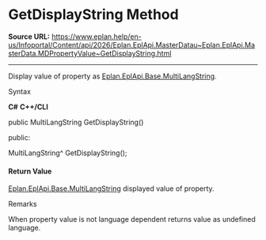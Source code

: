 # GetDisplayString Method

**Source URL:** https://www.eplan.help/en-us/Infoportal/Content/api/2026/Eplan.EplApi.MasterDatau~Eplan.EplApi.MasterData.MDPropertyValue~GetDisplayString.html

---

Display value of property as [Eplan.EplApi.Base.MultiLangString](Eplan.EplApi.Baseu~Eplan.EplApi.Base.MultiLangString.html).

Syntax

**C#**
**C++/CLI**


public MultiLangString GetDisplayString()

public:

MultiLangString^ GetDisplayString();


#### Return Value

[Eplan.EplApi.Base.MultiLangString](Eplan.EplApi.Baseu~Eplan.EplApi.Base.MultiLangString.html) displayed value of property.

Remarks

When property value is not language dependent returns value as undefined language.
